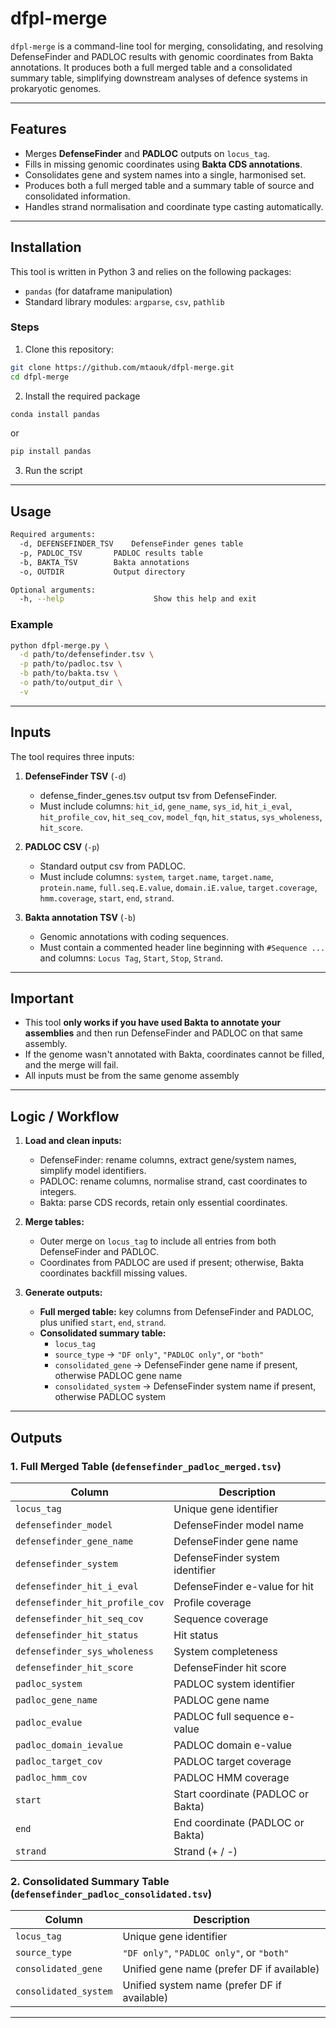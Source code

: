 # dfpl-merge

`dfpl-merge` is a command-line tool for merging, consolidating, and resolving DefenseFinder and PADLOC results with genomic coordinates from Bakta annotations. It produces both a full merged table and a consolidated summary table, simplifying downstream analyses of defence systems in prokaryotic genomes.

---

## Features

- Merges **DefenseFinder** and **PADLOC** outputs on `locus_tag`.
- Fills in missing genomic coordinates using **Bakta CDS annotations**.
- Consolidates gene and system names into a single, harmonised set.
- Produces both a full merged table and a summary table of source and consolidated information.
- Handles strand normalisation and coordinate type casting automatically.

---

## Installation

This tool is written in Python 3 and relies on the following packages:

- `pandas` (for dataframe manipulation)
- Standard library modules: `argparse`, `csv`, `pathlib`

### Steps

1. Clone this repository:

```bash
git clone https://github.com/mtaouk/dfpl-merge.git
cd dfpl-merge
```

2. Install the required package
```bash
conda install pandas
```
or
```bash
pip install pandas
```

3. Run the script

---

## Usage

```bash
Required arguments:
  -d, DEFENSEFINDER_TSV    DefenseFinder genes table
  -p, PADLOC_TSV       PADLOC results table
  -b, BAKTA_TSV        Bakta annotations
  -o, OUTDIR           Output directory

Optional arguments:
  -h, --help                    Show this help and exit
```

### Example

```bash
python dfpl-merge.py \
  -d path/to/defensefinder.tsv \
  -p path/to/padloc.tsv \
  -b path/to/bakta.tsv \
  -o path/to/output_dir \
  -v
```

---

## Inputs

The tool requires three inputs:

1. **DefenseFinder TSV** (`-d`)  
   - defense_finder_genes.tsv output tsv from DefenseFinder.  
   - Must include columns: `hit_id`, `gene_name`, `sys_id`, `hit_i_eval`, `hit_profile_cov`, `hit_seq_cov`, `model_fqn`, `hit_status`, `sys_wholeness`, `hit_score`.  

2. **PADLOC CSV** (`-p`)  
   - Standard output csv from PADLOC.  
   - Must include columns: `system`, `target.name`, `target.name`, `protein.name`, `full.seq.E.value`, `domain.iE.value`, `target.coverage`, `hmm.coverage`, `start`, `end`, `strand`.  

3. **Bakta annotation TSV** (`-b`)  
   - Genomic annotations with coding sequences.  
   - Must contain a commented header line beginning with `#Sequence ...` and columns: `Locus Tag`, `Start`, `Stop`, `Strand`.  

---

## Important

* This tool **only works if you have used Bakta to annotate your assemblies** and then run DefenseFinder and PADLOC on that same assembly.  
* If the genome wasn't annotated with Bakta, coordinates cannot be filled, and the merge will fail.
* All inputs must be from the same genome assembly

---

## Logic / Workflow

1. **Load and clean inputs:**  
   - DefenseFinder: rename columns, extract gene/system names, simplify model identifiers.  
   - PADLOC: rename columns, normalise strand, cast coordinates to integers.  
   - Bakta: parse CDS records, retain only essential coordinates.  

2. **Merge tables:**  
   - Outer merge on `locus_tag` to include all entries from both DefenseFinder and PADLOC.  
   - Coordinates from PADLOC are used if present; otherwise, Bakta coordinates backfill missing values.  

3. **Generate outputs:**  
   - **Full merged table:** key columns from DefenseFinder and PADLOC, plus unified `start`, `end`, `strand`.  
   - **Consolidated summary table:**  
     - `locus_tag`  
     - `source_type` → `"DF only"`, `"PADLOC only"`, or `"both"`  
     - `consolidated_gene` → DefenseFinder gene name if present, otherwise PADLOC gene name  
     - `consolidated_system` → DefenseFinder system name if present, otherwise PADLOC system

---

## Outputs

### 1. Full Merged Table (`defensefinder_padloc_merged.tsv`)

| Column | Description |
|--------|-------------|
| `locus_tag` | Unique gene identifier |
| `defensefinder_model` | DefenseFinder model name |
| `defensefinder_gene_name` | DefenseFinder gene name |
| `defensefinder_system` | DefenseFinder system identifier |
| `defensefinder_hit_i_eval` | DefenseFinder e-value for hit |
| `defensefinder_hit_profile_cov` | Profile coverage |
| `defensefinder_hit_seq_cov` | Sequence coverage |
| `defensefinder_hit_status` | Hit status |
| `defensefinder_sys_wholeness` | System completeness |
| `defensefinder_hit_score` | DefenseFinder hit score |
| `padloc_system` | PADLOC system identifier |
| `padloc_gene_name` | PADLOC gene name |
| `padloc_evalue` | PADLOC full sequence e-value |
| `padloc_domain_ievalue` | PADLOC domain e-value |
| `padloc_target_cov` | PADLOC target coverage |
| `padloc_hmm_cov` | PADLOC HMM coverage |
| `start` | Start coordinate (PADLOC or Bakta) |
| `end` | End coordinate (PADLOC or Bakta) |
| `strand` | Strand (+ / -) |

### 2. Consolidated Summary Table (`defensefinder_padloc_consolidated.tsv`)

| Column | Description |
|--------|-------------|
| `locus_tag` | Unique gene identifier |
| `source_type` | `"DF only"`, `"PADLOC only"`, or `"both"` |
| `consolidated_gene` | Unified gene name (prefer DF if available) |
| `consolidated_system` | Unified system name (prefer DF if available) |

---



